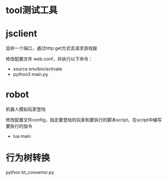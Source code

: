 # tool测试工具

# jsclient
监听一个端口，通过http get方式去请求游戏服  

修改配置文件 web.conf，并执行以下命令：  
* source env/bin/activate  
* python3 main.py  

# robot
机器人模拟玩家登陆

修改配置文件config，指定要登陆的玩家和要执行的脚本script，在script中编写要执行的指令  
* lua main  

# 行为树转换
python bt_convertor.py